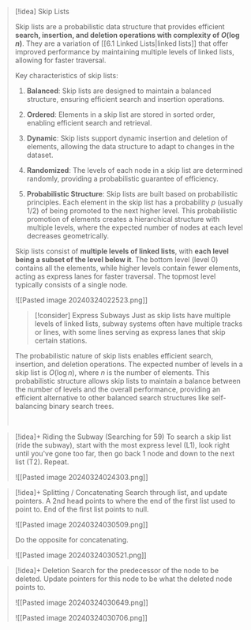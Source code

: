 
> [!idea] Skip Lists
>
> Skip lists are a probabilistic data structure that provides efficient **search, insertion, and deletion operations with complexity of $O(\log n)$**. They are a variation of [[6.1 Linked Lists|linked lists]] that offer improved performance by maintaining multiple levels of linked lists, allowing for faster traversal.
>
> Key characteristics of skip lists:
>
> 1. **Balanced**: Skip lists are designed to maintain a balanced structure, ensuring efficient search and insertion operations.
>
> 2. **Ordered**: Elements in a skip list are stored in sorted order, enabling efficient search and retrieval.
>
> 3. **Dynamic**: Skip lists support dynamic insertion and deletion of elements, allowing the data structure to adapt to changes in the dataset.
>
> 4. **Randomized**: The levels of each node in a skip list are determined randomly, providing a probabilistic guarantee of efficiency.
>
> 5. **Probabilistic Structure**: Skip lists are built based on probabilistic principles. Each element in the skip list has a probability $p$ (usually 1/2) of being promoted to the next higher level. This probabilistic promotion of elements creates a hierarchical structure with multiple levels, where the expected number of nodes at each level decreases geometrically.
>
> Skip lists consist of **multiple levels of linked lists**, with **each level being a subset of the level below it**. The bottom level (level 0) contains all the elements, while higher levels contain fewer elements, acting as express lanes for faster traversal. The topmost level typically consists of a single node.
>
> ![[Pasted image 20240324022523.png]]
>
> > [!consider] Express Subways
> > Just as skip lists have multiple levels of linked lists, subway systems often have multiple tracks or lines, with some lines serving as express lanes that skip certain stations.
>
> The probabilistic nature of skip lists enables efficient search, insertion, and deletion operations. The expected number of levels in a skip list is $O(\log n)$, where $n$ is the number of elements. This probabilistic structure allows skip lists to maintain a balance between the number of levels and the overall performance, providing an efficient alternative to other balanced search structures like self-balancing binary search trees.
>
> <br>
>


> [!idea]+ Riding the Subway (Searching for 59)
> To search a skip list (ride the subway), start with the most express level (L1), look right until you've gone too far, then go back 1 node and down to the next list (T2). Repeat.
> 
> ![[Pasted image 20240324024303.png]]


> [!idea]+ Splitting / Concatenating
> Search through list, and update pointers. A 2nd head points to where the end of the first list used to point to.  End of the first list points to null.
> 
> ![[Pasted image 20240324030509.png]]
> 
> Do the opposite for concatenating.
> 
> ![[Pasted image 20240324030521.png]]


> [!idea]+ Deletion
> Search for the predecessor of the node to be deleted. Update pointers for this node to be what the deleted node points to.
> 
> ![[Pasted image 20240324030649.png]]
> 
> ![[Pasted image 20240324030706.png]]

